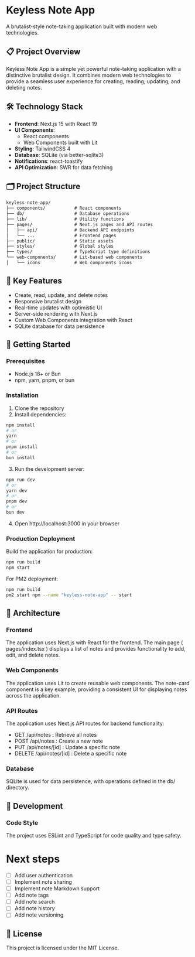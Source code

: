 # Keyless Note App

A brutalist-style note-taking application built with modern web technologies.

## 📋 Project Overview

Keyless Note App is a simple yet powerful note-taking application with a distinctive brutalist design. It combines modern web technologies to provide a seamless user experience for creating, reading, updating, and deleting notes.

## 🛠️ Technology Stack

- **Frontend**: Next.js 15 with React 19
- **UI Components**:
  - React components
  - Web Components built with Lit
- **Styling**: TailwindCSS 4
- **Database**: SQLite (via better-sqlite3)
- **Notifications**: react-toastify
- **API Optimization**: SWR for data fetching

## 🗂️ Project Structure

```md
keyless-note-app/
├── components/           # React components
├── db/                   # Database operations
├── lib/                  # Utility functions
├── pages/                # Next.js pages and API routes
│   ├── api/              # Backend API endpoints
│   └── ...               # Frontend pages
├── public/               # Static assets
├── styles/               # Global styles
├── types/                # TypeScript type definitions
└── web-components/       # Lit-based web components
│   └── icons             # Web components icons
```

## 🔑 Key Features

- Create, read, update, and delete notes
- Responsive brutalist design
- Real-time updates with optimistic UI
- Server-side rendering with Next.js
- Custom Web Components integration with React
- SQLite database for data persistence

## 🚀 Getting Started

### Prerequisites

- Node.js 18+ or Bun
- npm, yarn, pnpm, or bun

### Installation

1. Clone the repository
2. Install dependencies:

```bash
npm install
# or
yarn
# or
pnpm install
# or
bun install
```

3. Run the development server:

```bash
npm run dev
# or
yarn dev
# or
pnpm dev
# or
bun dev
```

4. Open http://localhost:3000 in your browser

### Production Deployment

Build the application for production:

```bash
npm run build
npm start
```

For PM2 deployment:

```bash
npm run build
pm2 start npm --name "keyless-note-app" -- start
```

## 🧩 Architecture

### Frontend

The application uses Next.js with React for the frontend. The main page ( pages/index.tsx ) displays a list of notes and provides functionality to add, edit, and delete notes.

### Web Components

The application uses Lit to create reusable web components. The note-card component is a key example, providing a consistent UI for displaying notes across the application.

### API Routes

The application uses Next.js API routes for backend functionality:

- GET /api/notes : Retrieve all notes
- POST /api/notes : Create a new note
- PUT /api/notes/[id] : Update a specific note
- DELETE /api/notes/[id] : Delete a specific note

### Database

SQLite is used for data persistence, with operations defined in the db/ directory.

## 🧪 Development

### Code Style

The project uses ESLint and TypeScript for code quality and type safety.

# Next steps

- [ ] Add user authentication
- [ ] Implement note sharing
- [ ] Implement note Markdown support
- [ ] Add note tags
- [ ] Add note search
- [ ] Add note history
- [ ] Add note versioning

## 📝 License

This project is licensed under the MIT License.
